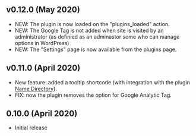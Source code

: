 
## v0.12.0 (May 2020)

* NEW: The plugin is now loaded on the "plugins\_loaded" action.
* NEW: The Google Tag is not added when site is visited by an administrator (as definied as an adminastor some who can manage options in WordPress)
* NEW: The "Settings" page is now available from the plugins page.

## v0.11.0 (April 2020)

* New feature: added a tooltip shortcode (with integration with the plugin <a href="https://fr.wordpress.org/plugins/name-directory/">Name Directory</a>).
* FIX: now the plugin removes the option for Google Analytic Tag.

## 0.10.0 (April 2020)

* Initial release

